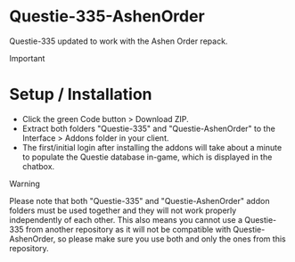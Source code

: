# Questie-335-AshenOrder
Questie-335 updated to work with the Ashen Order repack.




> [!IMPORTANT]
> # Setup / Installation
> - Click the green Code button > Download ZIP.
> - Extract both folders "Questie-335" and "Questie-AshenOrder" to the Interface > Addons folder in your client.
> - The first/initial login after installing the addons will take about a minute to populate the Questie database in-game, which is displayed in the chatbox.

> [!WARNING]
> Please note that both "Questie-335" and "Questie-AshenOrder" addon folders must be used together and they will not work properly independently of each other.  This also means you cannot use a Questie-335 from another repository as it will not be compatible with Questie-AshenOrder, so please make sure you use both and only the ones from this repository.
